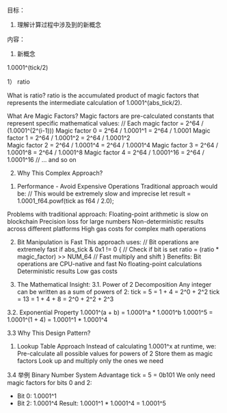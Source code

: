 目标：
1. 理解计算过程中涉及到的新概念



内容：
1. 新概念

1.0001^(tick/2)

1） ratio

What is ratio?
ratio is the accumulated product of magic factors that represents the intermediate calculation of 1.0001^(abs_tick/2).


What Are Magic Factors?
Magic factors are pre-calculated constants that represent specific mathematical values:
// Each magic factor = 2^64 / (1.0001^(2^(i-1)))
Magic factor 0 = 2^64 / 1.0001^1    = 2^64 / 1.0001
Magic factor 1 = 2^64 / 1.0001^2    = 2^64 / 1.0001^2  
Magic factor 2 = 2^64 / 1.0001^4    = 2^64 / 1.0001^4
Magic factor 3 = 2^64 / 1.0001^8    = 2^64 / 1.0001^8
Magic factor 4 = 2^64 / 1.0001^16   = 2^64 / 1.0001^16
// ... and so on


2) Why This Complex Approach?
1. Performance - Avoid Expensive Operations
Traditional approach would be:
// This would be extremely slow and imprecise
let result = 1.0001_f64.powf(tick as f64 / 2.0);

Problems with traditional approach:
    Floating-point arithmetic is slow on blockchain
    Precision loss for large numbers
    Non-deterministic results across different platforms
    High gas costs for complex math operations


2. Bit Manipulation is Fast
This approach uses:
// Bit operations are extremely fast
if abs_tick & 0x1 != 0 {  // Check if bit is set
    ratio = (ratio * magic_factor) >> NUM_64  // Fast multiply and shift
}
Benefits:
    Bit operations are CPU-native and fast
    No floating-point calculations
    Deterministic results
    Low gas costs

3. The Mathematical Insight:
3.1. Power of 2 Decomposition
Any integer can be written as a sum of powers of 2:
tick = 5 = 1 + 4 = 2^0 + 2^2
tick = 13 = 1 + 4 + 8 = 2^0 + 2^2 + 2^3

3.2. Exponential Property
1.0001^(a + b) = 1.0001^a * 1.0001^b
1.0001^5 = 1.0001^(1 + 4) = 1.0001^1 * 1.0001^4


3.3 Why This Design Pattern?
1. Lookup Table Approach
Instead of calculating 1.0001^x at runtime, we:
Pre-calculate all possible values for powers of 2
Store them as magic factors
Look up and multiply only the ones we need

3.4 举例
Binary Number System Advantage
tick = 5 = 0b101
We only need magic factors for bits 0 and 2:
- Bit 0: 1.0001^1
- Bit 2: 1.0001^4
Result: 1.0001^1 * 1.0001^4 = 1.0001^5